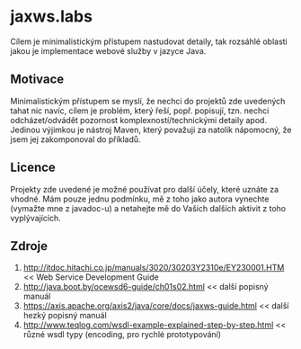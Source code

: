 # jaxws.labs
Cílem je minimalistickým přístupem nastudovat detaily, tak rozsáhlé oblasti jakou je implementace webové služby v jazyce Java.

## Motivace
Minimalistickým přístupem se myslí, že nechci do projektů zde uvedených tahat nic navíc, cílem je problém, který řeší, popř. popisují, tzn. nechci odcházet/odvádět pozornost komplexností/technickými detaily apod. Jedinou výjimkou je nástroj Maven, který považuji za natolik nápomocný, že jsem jej zakomponoval do příkladů.

## Licence
Projekty zde uvedené je možné používat pro další účely, které uznáte za vhodné. Mám pouze jednu podmínku, mě z toho jako autora vynechte (vymažte mne z javadoc-u) a netahejte mě do Vašich dalších aktivit z toho vyplývajících.

## Zdroje
1. http://itdoc.hitachi.co.jp/manuals/3020/30203Y2310e/EY230001.HTM << Web Service Development Guide
2. http://java.boot.by/ocewsd6-guide/ch01s02.html << další popisný manuál
3. https://axis.apache.org/axis2/java/core/docs/jaxws-guide.html << další hezký popisný manuál
4. http://www.teqlog.com/wsdl-example-explained-step-by-step.html << různé wsdl typy (encoding, pro rychlé prototypování)

